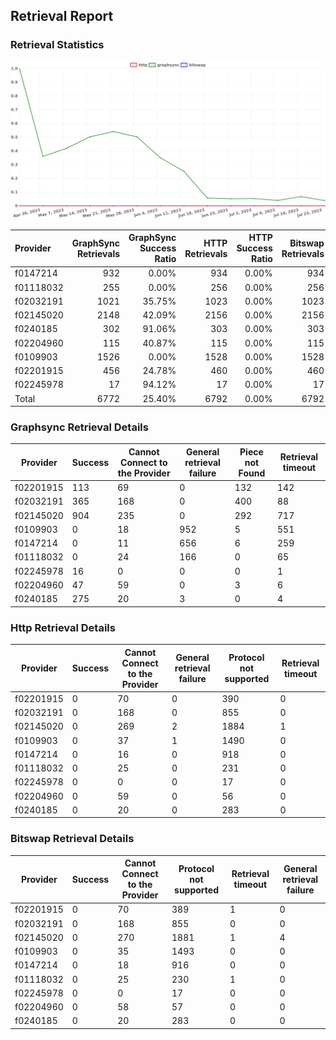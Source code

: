 ## Retrieval Report
### Retrieval Statistics
<img src="https://raw.githubusercontent.com/data-preservation-programs/filplus-checker-assets/main/filecoin-project/filecoin-plus-large-datasets/issues/1039/1690279738956.png"/>

| Provider  | GraphSync Retrievals | GraphSync Success Ratio | HTTP Retrievals | HTTP Success Ratio | Bitswap Retrievals | Bitswap Success Ratio |
| :-------- | -------------------: | ----------------------: | --------------: | -----------------: | -----------------: | --------------------: |
| f0147214  |                  932 |                   0.00% |             934 |              0.00% |                934 |                 0.00% |
| f01118032 |                  255 |                   0.00% |             256 |              0.00% |                256 |                 0.00% |
| f02032191 |                 1021 |                  35.75% |            1023 |              0.00% |               1023 |                 0.00% |
| f02145020 |                 2148 |                  42.09% |            2156 |              0.00% |               2156 |                 0.00% |
| f0240185  |                  302 |                  91.06% |             303 |              0.00% |                303 |                 0.00% |
| f02204960 |                  115 |                  40.87% |             115 |              0.00% |                115 |                 0.00% |
| f0109903  |                 1526 |                   0.00% |            1528 |              0.00% |               1528 |                 0.00% |
| f02201915 |                  456 |                  24.78% |             460 |              0.00% |                460 |                 0.00% |
| f02245978 |                   17 |                  94.12% |              17 |              0.00% |                 17 |                 0.00% |
| Total     |                 6772 |                  25.40% |            6792 |              0.00% |               6792 |                 0.00% |

### Graphsync Retrieval Details
| Provider  | Success | Cannot Connect to the Provider | General retrieval failure | Piece not Found | Retrieval timeout |
| --------- | ------- | ------------------------------ | ------------------------- | --------------- | ----------------- |
| f02201915 | 113     | 69                             | 0                         | 132             | 142               |
| f02032191 | 365     | 168                            | 0                         | 400             | 88                |
| f02145020 | 904     | 235                            | 0                         | 292             | 717               |
| f0109903  | 0       | 18                             | 952                       | 5               | 551               |
| f0147214  | 0       | 11                             | 656                       | 6               | 259               |
| f01118032 | 0       | 24                             | 166                       | 0               | 65                |
| f02245978 | 16      | 0                              | 0                         | 0               | 1                 |
| f02204960 | 47      | 59                             | 0                         | 3               | 6                 |
| f0240185  | 275     | 20                             | 3                         | 0               | 4                 |

### Http Retrieval Details
| Provider  | Success | Cannot Connect to the Provider | General retrieval failure | Protocol not supported | Retrieval timeout |
| --------- | ------- | ------------------------------ | ------------------------- | ---------------------- | ----------------- |
| f02201915 | 0       | 70                             | 0                         | 390                    | 0                 |
| f02032191 | 0       | 168                            | 0                         | 855                    | 0                 |
| f02145020 | 0       | 269                            | 2                         | 1884                   | 1                 |
| f0109903  | 0       | 37                             | 1                         | 1490                   | 0                 |
| f0147214  | 0       | 16                             | 0                         | 918                    | 0                 |
| f01118032 | 0       | 25                             | 0                         | 231                    | 0                 |
| f02245978 | 0       | 0                              | 0                         | 17                     | 0                 |
| f02204960 | 0       | 59                             | 0                         | 56                     | 0                 |
| f0240185  | 0       | 20                             | 0                         | 283                    | 0                 |

### Bitswap Retrieval Details
| Provider  | Success | Cannot Connect to the Provider | Protocol not supported | Retrieval timeout | General retrieval failure |
| --------- | ------- | ------------------------------ | ---------------------- | ----------------- | ------------------------- |
| f02201915 | 0       | 70                             | 389                    | 1                 | 0                         |
| f02032191 | 0       | 168                            | 855                    | 0                 | 0                         |
| f02145020 | 0       | 270                            | 1881                   | 1                 | 4                         |
| f0109903  | 0       | 35                             | 1493                   | 0                 | 0                         |
| f0147214  | 0       | 18                             | 916                    | 0                 | 0                         |
| f01118032 | 0       | 25                             | 230                    | 1                 | 0                         |
| f02245978 | 0       | 0                              | 17                     | 0                 | 0                         |
| f02204960 | 0       | 58                             | 57                     | 0                 | 0                         |
| f0240185  | 0       | 20                             | 283                    | 0                 | 0                         |
